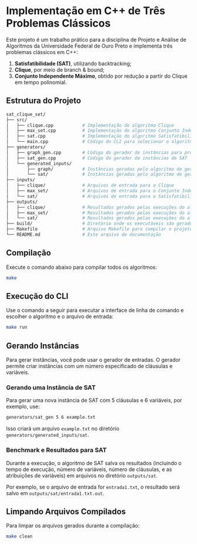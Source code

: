 # Implementação em C++ de Três Problemas Clássicos

Este projeto é um trabalho prático para a disciplina de Projeto e Análise de Algoritmos da Universidade Federal de Ouro Preto e implementa três problemas clássicos em C++:

1. **Satisfatibilidade (SAT)**, utilizando backtracking;
2. **Clique**, por meio de branch & bound;
3. **Conjunto Independente Máximo**, obtido por redução a partir do Clique em tempo polinomial.

## Estrutura do Projeto

```bash
sat_clique_set/
├── src/
│   ├── clique.cpp           # Implementação do algoritmo Clique
│   ├── max_set.cpp          # Implementação do algoritmo Conjunto Independente Máximo
│   ├── sat.cpp              # Implementação do algoritmo Satisfatibilidade
│   └── main.cpp             # Código do CLI para selecionar o algoritmo e o arquivo de entrada
├── generators/
│   ├── graph_gen.cpp        # Código do gerador de instâncias para problemas de grafos
│   ├── sat_gen.cpp          # Código do gerador de instâncias de SAT
│   └── generated_inputs/
│       ├── graph/           # Instâncias geradas pelo algoritmo de geração de grafos
│       └── sat/             # Instâncias geradas pelo algoritmo de geração de SAT
├── inputs/
│   ├── clique/              # Arquivos de entrada para o Clique
│   ├── max_set/             # Arquivos de entrada para o Conjunto Independente Máximo
│   └── sat/                 # Arquivos de entrada para o Satisfatibilidade
├── outputs/
│   ├── clique/              # Resultados gerados pelas execuções do algoritmo de Clique
│   ├── max_set/             # Resultados gerados pelas execuções do algoritmo de Conjunto Independente Máximo
│   └── sat/                 # Resultados gerados pelas execuções do algoritmo de SAT
├── build/                   # Diretório onde os executáveis são gerados
├── Makefile                 # Arquivo Makefile para compilar o projeto
└── README.md                # Este arquivo de documentação
```

## Compilação

Execute o comando abaixo para compilar todos os algoritmos:

```bash
make
```

## Execução do CLI

Use o comando a seguir para executar a interface de linha de comando e escolher o algoritmo e o arquivo de entrada:

```bash
make run
```

## Gerando Instâncias

Para gerar instâncias, você pode usar o gerador de entradas. O gerador permite criar instâncias com um número especificado de cláusulas e variáveis.

### Gerando uma Instância de SAT

Para gerar uma nova instância de SAT com 5 cláusulas e 6 variáveis, por exemplo, use:

```bash
generators/sat_gen 5 6 example.txt
```

Isso criará um arquivo `example.txt` no diretório `generators/generated_inputs/sat`.

### Benchmark e Resultados para SAT

Durante a execução, o algoritmo de SAT salva os resultados (incluindo o tempo de execução, número de variáveis, número de cláusulas, e as atribuições de variáveis) em arquivos no diretório `outputs/sat`.

Por exemplo, se o arquivo de entrada for `entrada1.txt`, o resultado será salvo em `outputs/sat/entrada1.txt.out`.

## Limpando Arquivos Compilados

Para limpar os arquivos gerados durante a compilação:

```bash
make clean
```
